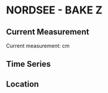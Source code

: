 # NORDSEE - BAKE Z

## Current Measurement

Current measurement: <Value topic="rivers/pegel-online/NORDSEE/BAKE-Z/measurementValue"/> cm

## Time Series

<TimeSeries topic="rivers/pegel-online/NORDSEE/BAKE-Z/measurementValue" period="week" />

## Location

<WorldMap>
  <Marker lat="54.0135191527026" lon="8.314601507551739" labelTopic="rivers/pegel-online/NORDSEE/BAKE-Z/measurementValue" />
</WorldMap>
